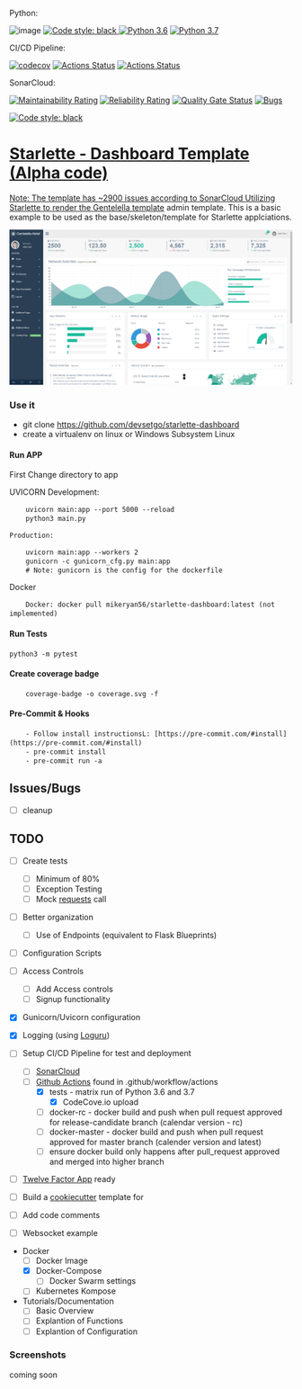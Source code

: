 Python:

![image](https://img.shields.io/badge/calver-YYYY.MM.DD-22bfda.svg "CalVer")
<a href="https://github.com/psf/black"><img alt="Code style: black" src="https://img.shields.io/badge/code%20style-black-000000.svg">
[![Python 3.6](https://img.shields.io/badge/python-3.6-blue.svg)](https://www.python.org/downloads/release/python-360/)
[![Python 3.7](https://img.shields.io/badge/python-3.7-blue.svg)](https://www.python.org/downloads/release/python-370/)

CI/CD Pipeline:

[![codecov](https://codecov.io/gh/devsetgo/starlette-dashboard/branch/master/graph/badge.svg)](https://codecov.io/gh/devsetgo/starlette-dashboard)
[![Actions Status](https://github.com/devsetgo/starlette-dashboard/workflows/Run%20Tests/badge.svg)](https://github.com/devsetgo/starlette-dashboard/actions)
[![Actions Status](https://github.com/devsetgo/starlette-dashboard/workflows/Docker%20Latest/badge.svg)](https://github.com/devsetgo/starlette-dashboard/actions)

SonarCloud:

[![Maintainability Rating](https://sonarcloud.io/api/project_badges/measure?project=devsetgo_starlette-dashboard&metric=sqale_rating)](https://sonarcloud.io/dashboard?id=devsetgo_starlette-dashboard)
[![Reliability Rating](https://sonarcloud.io/api/project_badges/measure?project=devsetgo_starlette-dashboard&metric=reliability_rating)](https://sonarcloud.io/dashboard?id=devsetgo_starlette-dashboard)
[![Quality Gate Status](https://sonarcloud.io/api/project_badges/measure?project=devsetgo_starlette-dashboard&metric=alert_status)](https://sonarcloud.io/dashboard?id=devsetgo_starlette-dashboard)
[![Bugs](https://sonarcloud.io/api/project_badges/measure?project=devsetgo_starlette-dashboard&metric=bugs)](https://sonarcloud.io/dashboard?id=devsetgo_starlette-dashboard)

<a href="https://github.com/psf/black"><img alt="Code style: black" src="https://img.shields.io/badge/code%20style-black-000000.svg">
# Starlette - Dashboard Template (Alpha code)
Note: The template has ~2900 issues according to SonarCloud
Utilizing Starlette to render the [Gentelella template](https://github.com/devsetgo/gentelella) admin template. This is a basic example to be used as the base/skeleton/template for Starlette applciations.

![Starlette Dashboard](screenshots/image_1.PNG)

### Use it
- git clone https://github.com/devsetgo/starlette-dashboard
- create a virtualenv on linux or Windows Subsystem Linux

#### Run APP
First Change directory to app

UVICORN
    Development:
~~~~
    uvicorn main:app --port 5000 --reload
    python3 main.py
~~~~
    Production:
~~~~
    uvicorn main:app --workers 2
    gunicorn -c gunicorn_cfg.py main:app
    # Note: gunicorn is the config for the dockerfile
~~~~

Docker
~~~~
    Docker: docker pull mikeryan56/starlette-dashboard:latest (not implemented)
~~~~

#### Run Tests
~~~~
python3 -m pytest
~~~~

#### Create coverage badge
~~~~
    coverage-badge -o coverage.svg -f
~~~~

#### Pre-Commit & Hooks
~~~~
    - Follow install instructionsL: [https://pre-commit.com/#install](https://pre-commit.com/#install)
    - pre-commit install
    - pre-commit run -a
~~~~

## Issues/Bugs

- [ ] cleanup

## TODO

- [ ] Create tests
    - [ ] Minimum of 80%
    - [ ] Exception Testing
    - [ ] Mock [requests](https://2.python-requests.org/en/master/) call
- [ ] Better organization
    - [ ] Use of Endpoints (equivalent to Flask Blueprints)
- [ ] Configuration Scripts

- [ ] Access Controls
  - [ ] Add Access controls
  - [ ] Signup functionality

- [x] Gunicorn/Uvicorn configuration
- [x] Logging (using [Loguru](https://github.com/Delgan/loguru))
- [ ] Setup CI/CD Pipeline for test and deployment
    - [ ] [SonarCloud](https://sonarcloud.io)
    - [ ] [Github Actions](https://github.com/features/actions) found in .github/workflow/actions
        - [x] tests - matrix run of Python 3.6 and 3.7
            - [x] CodeCove.io upload
        - [ ] docker-rc - docker build and push when pull request approved for release-candidate branch (calendar version - rc)
        - [ ] docker-master - docker build and push when pull request approved for master branch (calender version and latest)
        - [ ] ensure docker build only happens after pull_request approved and merged into higher branch
- [ ] [Twelve Factor App](https://12factor.net/) ready
- [ ] Build a [cookiecutter](https://github.com/audreyr/cookiecutter) template for
- [ ] Add code comments
- [ ] Websocket example

- Docker
  - [ ] Docker Image
  - [x] Docker-Compose
    - [ ] Docker Swarm settings
  - [ ] Kubernetes Kompose

- Tutorials/Documentation
  - [ ] Basic Overview
  - [ ] Explantion of Functions
  - [ ] Explantion of Configuration

### Screenshots
coming soon
<!-- ![Starlette SRTDashboard](screenshots/image_1.PNG)
![Starlette SRTDashboard](screenshots/image_2.PNG)
![Starlette SRTDashboard](screenshots/image_3.PNG)
![Starlette SRTDashboard](screenshots/image_4.PNG)
![Starlette SRTDashboard](screenshots/image_5.PNG) -->
